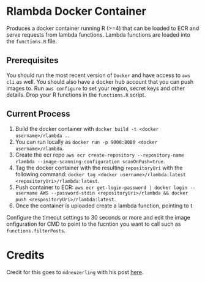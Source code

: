 # Rlambda Docker Container

Produces a docker container running R (>=4) that can be loaded to ECR and serve requests from lambda functions. Lambda functions are loaded into the `functions.R` file. 

## Prerequisites

You should run the most recent version of `Docker` and have access to `aws cli` as well. You should also have a docker hub account that you can push images to. Run `aws configure` to set your region, secret keys and other details. Drop your R functions in the `functions.R` script.

## Current Process

1. Build the docker container with `docker build -t <docker username>/rlambda .`.
2. You can run locally as `docker run -p 9000:8080 <docker username>/rlambda`.
3. Create the ecr repo `aws ecr create-repository --repository-name rlambda --image-scanning-configuration scanOnPush=true`.
4. Tag the docker container with the resulting `repositoryUri` with the following command: `docker tag <docker username>/rlambda:latest <repositoryUri>/rlambda:latest`.
5. Push container to ECR: `aws ecr get-login-password | docker login --username AWS --password-stdin <repositoryUri>/rlambda && docker push <respositoryUri>/rlambda:latest`.
6. Once the container is uploaded create a lambda function, pointing to t 




Configure the timeout settings to 30 seconds or more and edit the image onfiguration for CMD to point to the fucntion you want to call such as `functions.filterPosts`.








# Credits

Credit for this goes to `mdneuzerling` with his post [here](https://mdneuzerling.com/post/r-on-aws-lambda-with-containers/).
